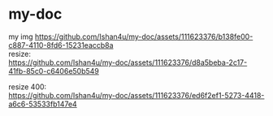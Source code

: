 # my-doc
my img
https://github.com/Ishan4u/my-doc/assets/111623376/b138fe00-c887-4110-8fd6-15231eaccb8a   
resize:  
https://github.com/Ishan4u/my-doc/assets/111623376/d8a5beba-2c17-41fb-85c0-c6406e50b549  

resize 400:  
https://github.com/Ishan4u/my-doc/assets/111623376/ed6f2ef1-5273-4418-a6c6-53533fb147e4


